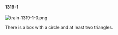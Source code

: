 #### 1319-1
![train-1319-1-0.png](https://github.com/lil-lab/nlvr/raw/master/nlvr/train/images/34/train-1319-1-0.png "train-1319-1-0.png")

There is a box with a circle and at least two triangles.